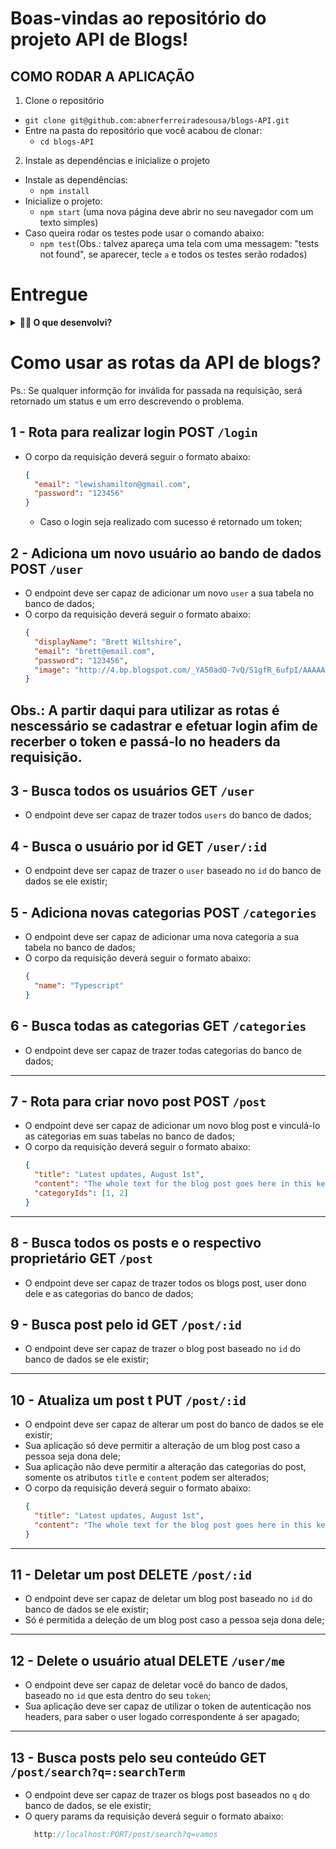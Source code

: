 # Boas-vindas ao repositório do projeto API de Blogs!

## COMO RODAR A APLICAÇÃO

1. Clone o repositório
  * `git clone git@github.com:abnerferreiradesousa/blogs-API.git`
  * Entre na pasta do repositório que você acabou de clonar:
    * `cd blogs-API`
 
2. Instale as dependências e inicialize o projeto
  * Instale as dependências:
    * `npm install`
  * Inicialize o projeto:
    * `npm start` (uma nova página deve abrir no seu navegador com um texto simples)
  * Caso queira rodar os testes pode usar o comando abaixo:
    * `npm test`(Obs.: talvez apareça uma tela com uma messagem: "tests not found", se aparecer, tecle `a` e todos os testes serão rodados)

# Entregue

<details>
  <summary><strong>👨‍💻 O que desenvolvi?</strong></summary>

  Neste projeto desenvolvi uma API e um banco de dados para a produção de conteúdo para um blog! 

  Desenvolvi uma aplicação em `Node.js` usando o pacote `sequelize` para fazer um `CRUD` de posts.

  1. Ddesenvolvi endpoints que estarão conectados ao seu banco de dados seguindo os princípios do REST;

  2. Para fazer um post foi necessário usuário e login, portanto será trabalhada a **relação entre** `user` e `post`; 

  3. Foi necessária a utilização de categorias para os posts, trabalhando, assim, a **relação de** `posts` para `categories` e de `categories` para `posts`.
 
 </details>
 
 
# Como usar as rotas da API de blogs?

Ps.: Se qualquer informção for inválida for passada na requisição, será retornado um status e um erro descrevendo o problema.

## 1 - Rota para realizar login POST `/login`

- O corpo da requisição deverá seguir o formato abaixo:
  ```json
  {
    "email": "lewishamilton@gmail.com",
    "password": "123456"
  }
  ```
  - Caso o login seja realizado com sucesso é retornado um token;


## 2 - Adiciona um novo usuário ao bando de dados POST `/user`

- O endpoint deve ser capaz de adicionar um novo `user` a sua tabela no banco de dados;
- O corpo da requisição deverá seguir o formato abaixo:
  ```json
  {
    "displayName": "Brett Wiltshire",
    "email": "brett@email.com",
    "password": "123456",
    "image": "http://4.bp.blogspot.com/_YA50adQ-7vQ/S1gfR_6ufpI/AAAAAAAAAAk/1ErJGgRWZDg/S45/brett.png"
  }
  ```


## Obs.: A partir daqui para utilizar as rotas é nescessário se cadastrar e efetuar login afim de recerber o token e passá-lo no headers da requisição.


## 3 - Busca todos os usuários GET `/user`

- O endpoint deve ser capaz de trazer todos `users` do banco de dados;

## 4 - Busca o usuário por id GET `/user/:id`

- O endpoint deve ser capaz de trazer o `user` baseado no `id` do banco de dados se ele existir;


## 5 - Adiciona novas categorias POST `/categories`

- O endpoint deve ser capaz de adicionar uma nova categoria a sua tabela no banco de dados;
- O corpo da requisição deverá seguir o formato abaixo:
  ```json
  {
    "name": "Typescript"
  }
  ```

## 6 - Busca todas as categorias GET `/categories`

- O endpoint deve ser capaz de trazer todas categorias do banco de dados;

---

## 7 - Rota para criar novo post POST `/post`

- O endpoint deve ser capaz de adicionar um novo blog post e vinculá-lo as categorias em suas tabelas no banco de dados;
- O corpo da requisição deverá seguir o formato abaixo:
  ```json
  {
    "title": "Latest updates, August 1st",
    "content": "The whole text for the blog post goes here in this key",
    "categoryIds": [1, 2]
  }
  ```

---

## 8 - Busca todos os posts e o respectivo proprietário GET `/post`

- O endpoint deve ser capaz de trazer todos os blogs post, user dono dele e as categorias do banco de dados;


## 9 - Busca post pelo id GET `/post/:id`

- O endpoint deve ser capaz de trazer o blog post baseado no `id` do banco de dados se ele existir;

---

## 10 - Atualiza um post t PUT `/post/:id`

- O endpoint deve ser capaz de alterar um post do banco de dados se ele existir;
- Sua aplicação só deve permitir a alteração de um blog post caso a pessoa seja dona dele;
- Sua aplicação não deve permitir a alteração das categorias do post, somente os atributos `title` e `content` podem ser alterados;
- O corpo da requisição deverá seguir o formato abaixo:
  ```json
  {
    "title": "Latest updates, August 1st",
    "content": "The whole text for the blog post goes here in this key"
  }
  ```
---

## 11 - Deletar um post DELETE `/post/:id`

- O endpoint deve ser capaz de deletar um blog post baseado no `id` do banco de dados se ele existir;
- Só é permitida a deleção de um blog post caso a pessoa seja dona dele;

---

## 12 - Delete o usuário atual DELETE `/user/me`

- O endpoint deve ser capaz de deletar você do banco de dados, baseado no `id` que esta dentro do seu `token`;
- Sua aplicação deve ser capaz de utilizar o token de autenticação nos headers, para saber o user logado correspondente á ser apagado;

---

## 13 - Busca posts pelo seu conteúdo GET `/post/search?q=:searchTerm`

- O endpoint deve ser capaz de trazer os blogs post baseados no `q` do banco de dados, se ele existir;
- O query params da requisição deverá seguir o formato abaixo:
  ```js
    http://localhost:PORT/post/search?q=vamos
  ```


